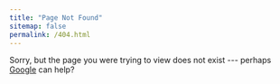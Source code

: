 ```yaml
---
title: "Page Not Found"
sitemap: false
permalink: /404.html
---
```


Sorry, but the page you were trying to view does not exist --- perhaps [Google](https://www.google.com) can help?
